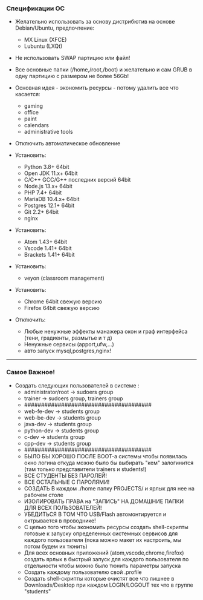 ### Спецификации ОС

* Желательно использовать за основу дистрибютив на основе Debian/Ubuntu, предпочтение:
  * MX Linux (XFCE)
  * Lubuntu (LXQt)

* Не использовать SWAP партицию или файл!
* Все основные папки (/home,/root,/boot) и желательно и сам GRUB в одну партицию с размером не более 56Gb!

* Основная идея - экономить ресурсы - потому удалить все что касается:
  * gaming
  * office
  * paint
  * calendars
  * administrative tools

* Отключить автоматическое обновление

* Установить:
  * Python 3.8+ 64bit
  * Open JDK 11.x+ 64bit
  * C/C++ GCC/G++ последних версий 64bit
  * Node.js 13.x+ 64bit
  * PHP 7.4+ 64bit
  * MariaDB 10.4.x+ 64bit
  * Postgres 12.1+ 64bit
  * Git 2.2+ 64bit
  * nginx
   
* Установить:
  * Atom 1.43+ 64bit
  * Vscode 1.41+ 64bit
  * Brackets 1.41+ 64bit

* Установить:
  * veyon (classroom management)

* Установить:
  * Chrome 64bit свежую версию
  * Firefox 64bit свежую версию

* Отключить:
  * Любые ненужные эффекты манажера окон и граф интерфейса (тени, градиенты, размытье и т д)
  * Ненужные сервисы (apport,ufw,...)
  * авто запуск mysql,postgres,nginx!

---
### Самое Важное!
* Создать следующих пользователей в системе :
  * administrator/root -> sudoers group
  * trainer -> sudoers group, trainers group
  * ######################################
  * web-fe-dev -> students group    
  * web-be-dev -> students group    
  * java-dev -> students group    
  * python-dev -> students group    
  * c-dev -> students group    
  * cpp-dev -> students group    
  * ######################################
  * БЫЛО БЫ ХОРОШО ПОСЛЕ BOOT-a системы чтобы появилась окно логина откуда можно было бы выбирать "кем" залогинится (там только представители trainers и students!)
  * ВСЕ СТУДЕНТЫ БЕЗ ПАРОЛЕЙ!
  * ВСЕ ОСТАЛЬНЫЕ С ПАРОЛЯМИ!
  * СОЗДАТЬ В каждом ./home папку PROJECTS/ и ярлык для нее на рабочем столе
  * ИЗОЛИРОВАТЬ ПРАВА на "ЗАПИСЬ" НА ДОМАШНИЕ ПАПКИ ДЛЯ ВСЕХ ПОЛЬЗОВАТЕЛЕЙ!
  * УБЕДИТЬСЯ В ТОМ ЧТО USB/Flash автомонтируется и октрывается в проводнике!
  * С целью того чтобы экономить ресурсы создать shell-скрипты готовые к запуску определенных системных сервисов для каждого пользователя (пока можно макет их настроить, мы потом будем их тюнить)
  * Для всех основных приложений (atom,vscode,chrome,firefox) создать ярлык в быстрый запуск для каждого пользователя по отдельности чтобы можно было тюнить параметры запуска
  * Создать каждому пользователю свой .profile 
  * Создать  shell-скрипты которые очистят все что лишнее в Downloads/Desktop при каждом LOGIN/LOGOUT тех что в группе "students"
  

  
